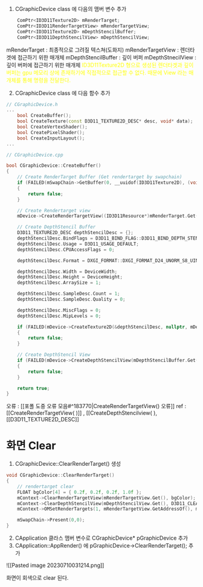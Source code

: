 1. CGraphicDevice class 에 다음의 맴버 변수 추가
```c++
	ComPtr<ID3D11Texture2D> mRenderTarget;
	ComPtr<ID3D11RenderTargetView> mRenderTargetView;
	ComPtr<ID3D11Texture2D> mDepthStencilBuffer;
	ComPtr<ID3D11DepthStencilView> mDepthStencilView;
```
mRenderTarget : 최종적으로 그려질 텍스쳐(도화지)
mRenderTargetView :  렌더타겟에 접근하기 위한 매개체
mDepthStencilBuffer : 깊이 버퍼
mDepthStnecilView : 깊이 버퍼에 접근하기 위한 매개체
<span style="color: yellow">ID3D11Texture2D 형으로 생성된 렌더타겟과 깊이 버퍼는 gpu 메모리 상에 존재하기에 직접적으로 접근할 수 없다. 때문에 View 라는 매개체를 통해 명령을 전달한다.</span>

2. CGraphicDevice class 에 다음 함수 추가
```c++
// CGraphicDevice.h
...
	bool CreateBuffer();
	bool CreateTexture(const D3D11_TEXTURE2D_DESC* desc, void* data);
	bool CreateVertexShader();
	bool CreatePixelShader();
	bool CreateInputLayout();
...
```

```c++
// CGraphicDevice.cpp

bool CGraphicDevice::CreateBuffer()
{
	// Create RenderTarget Buffer (Get rendertarget by swapchain)
	if (FAILED(mSwapChain->GetBuffer(0, __uuidof(ID3D11Texture2D), (void**)mRenderTarget.GetAddressOf())))
	{
		return false;
	}

	// Create Rendertarget view
	mDevice->CreateRenderTargetView((ID3D11Resource*)mRenderTarget.Get(), nullptr, mRenderTargetView.GetAddressOf());

	// Create DepthStencil Buffer
	D3D11_TEXTURE2D_DESC depthStencilDesc = {};
	depthStencilDesc.BindFlags = D3D11_BIND_FLAG::D3D11_BIND_DEPTH_STENCIL;
	depthStencilDesc.Usage = D3D11_USAGE_DEFAULT;
	depthStencilDesc.CPUAccessFlags = 0;

	depthStencilDesc.Format = DXGI_FORMAT::DXGI_FORMAT_D24_UNORM_S8_UINT;

	depthStencilDesc.Width = DeviceWidth;
	depthStencilDesc.Height = DeviceHeight;
	depthStencilDesc.ArraySize = 1;

	depthStencilDesc.SampleDesc.Count = 1;
	depthStencilDesc.SampleDesc.Quality = 0;

	depthStencilDesc.MiscFlags = 0;
	depthStencilDesc.MipLevels = 0;

	if (FAILED(mDevice->CreateTexture2D(&depthStencilDesc, nullptr, mDepthStencilBuffer.ReleaseAndGetAddressOf())))
	{
		return false;
	}

	// Create DepthStencil View
	if (FAILED(mDevice->CreateDepthStencilView(mDepthStencilBuffer.Get(), nullptr, mDepthStencilView.GetAddressOf())))
	{
		return false;
	}

	return true;
}
```
오류 : [[포폴 도중 오류 모음#^183770|CreateRenderTargetView() 오류]]
ref : [[CreateRenderTargetView( )]] , [[CreateDepthStencilview( ), [[D3D11_TEXTURE2D_DESC]]

# 화면 Clear

1. CGraphicDevice::ClearRenderTarget() 생성
```c++
void CGraphicDevice::ClearRenderTarget()
{
	// rendertarget clear
	FLOAT bgColor[4] = { 0.2f, 0.2f, 0.2f, 1.0f };
	mContext->ClearRenderTargetView(mRenderTargetView.Get(), bgColor);
	mContext->ClearDepthStencilView(mDepthStencilView.Get(), D3D11_CLEAR_DEPTH | D3D11_CLEAR_STENCIL, 1.0f, (UINT8)0.0f);
	mContext->OMSetRenderTargets(1, mRenderTargetView.GetAddressOf(), mDepthStencilView.Get());

	mSwapChain->Present(0,0);
}
```
2. CApplication 클라스 맴버 변수로 CGraphicDevice* pGraphicDevice 추가
3. CApplication::AppRender() 에 pGraphicDevice->ClearRenderTarget(); 추가 

![[Pasted image 20230710031214.png]]

화면이 회색으로 clear 된다.